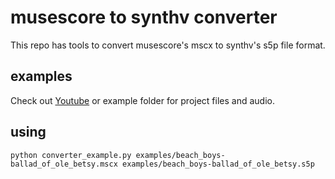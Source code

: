 # musescore to synthv converter
This repo has tools to convert musescore's mscx to synthv's s5p file format.

## examples
Check out [Youtube](https://youtubevideourl) or example folder for project files and audio.

## using

`python converter_example.py examples/beach_boys-ballad_of_ole_betsy.mscx examples/beach_boys-ballad_of_ole_betsy.s5p`
